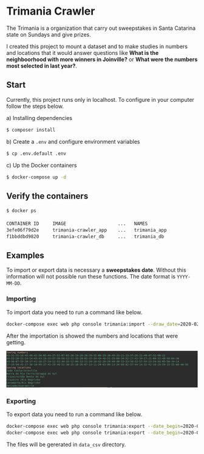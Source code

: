 # Trimania Crawler

The Trimania is a organization that carry out sweepstakes in Santa Catarina state on Sundays and give prizes. 

I created this project to mount a dataset and to make studies in numbers and locations that it would answer questions like **What is the neighboorhood with more winners in Joinville?** or **What were the numbers most selected in last year?**.

## Start

Currently, this project runs only in localhost. To configure in your computer follow the steps below. 

a) Installing dependencies

```bash
$ composer install
```

b) Create a `.env` and configure environment variables

```bash
$ cp .env.default .env
```

c) Up the Docker containers

```bash
$ docker-compose up -d
```

## Verify the containers

```bash
$ docker ps

CONTAINER ID     IMAGE                   ...   NAMES     
3efe06f79d2e     trimania-crawler_app    ...   trimania_app  
f1bbddbd9820     trimania-crawler_db     ...   trimania_db
```

## Examples

To import or export data is necessary a __sweepstakes date__. Without this information will not possible run these functions. The date format is ```YYYY-MM-DD```.  

### Importing

To import data you need to run a command like below.
```bash
docker-compose exec web php console trimania:import --draw_date=2020-02-02
```
After the importation is showed the numbers and locations that were getting.

![Data Imported](imported.png)

### Exporting

To export data you need to run a command like below.

```bash
docker-compose exec web php console trimania:export --date_begin=2020-01-01 --date_until=2020-01-31  --type=numbers
docker-compose exec web php console trimania:export --date_begin=2020-01-01 --date_until=2020-01-31  --type=locations
```

The files will be gererated in `data_csv` directory.
